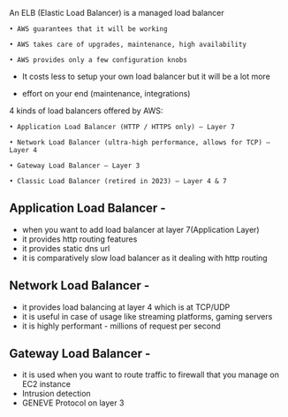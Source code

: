 An ELB (Elastic Load Balancer) is a managed load balancer

	• AWS guarantees that it will be working
	
	• AWS takes care of upgrades, maintenance, high availability
	
	• AWS provides only a few configuration knobs

- It costs less to setup your own load balancer but it will be a lot more

 - effort on your end (maintenance, integrations)

4 kinds of load balancers offered by AWS:

	• Application Load Balancer (HTTP / HTTPS only) – Layer 7
	
	• Network Load Balancer (ultra-high performance, allows for TCP) – Layer 4
	
	• Gateway Load Balancer – Layer 3
	
	• Classic Load Balancer (retired in 2023) – Layer 4 & 7


## Application Load Balancer - 

- when you want to add load balancer at layer 7(Application Layer)
- it provides http routing features
- it provides static dns url
- it is comparatively slow load balancer as it dealing with http routing

## Network Load Balancer - 

 - it provides load balancing at layer 4 which is at TCP/UDP
 - it is useful in case of usage like streaming platforms, gaming servers
 - it is highly performant - millions of request per second

## Gateway Load Balancer - 
- it is used when you want to route traffic to firewall that you manage on EC2 instance
- Intrusion detection
- GENEVE Protocol on layer 3
